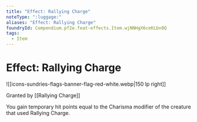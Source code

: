 ```yaml
---
title: "Effect: Rallying Charge"
noteType: ":luggage:"
aliases: "Effect: Rallying Charge"
foundryId: Compendium.pf2e.feat-effects.Item.wjNNHgX6ceKLbn8Q
tags:
  - Item
---
```


# Effect: Rallying Charge
![[icons-sundries-flags-banner-flag-red-white.webp|150 lp right]]

Granted by [[Rallying Charge]]

You gain temporary hit points equal to the Charisma modifier of the creature that used Rallying Charge.
